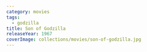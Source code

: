 ```yaml
---
category: movies
tags:
  - godzilla
title: Son of Godzilla
releaseYear: 1967
coverImage: collections/movies/son-of-godzilla.jpg
---
```


